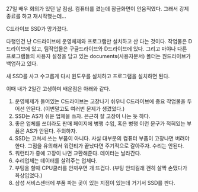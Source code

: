 27일 배우 회의가 있던 날 점심.
컴퓨터를 켰는데 잠금화면이 안움직였다.
그래서 강제종료를 하고 재시작했는데...

C드라이브 SSD가 망가졌다.

다행인건 난 C드라이브에 운영체제와 프로그램만 설치하고 산 다는 것이다.
작업물은 D드라이브에 있고, 팀작업물은 구글드라이브와 D드라이브에 있다.
그리고 마야나 다른 프로그램들의 사용자 설정을 담고 있는 documents(사용자문서) 폴더는 원드라이브가 백업하고 있다.

새 SSD를 사고 수고롭게 다시 윈도우를 설치하고 프로그램을 설치하면 된다.

이때 내가 2일간 고생하며 배운점은 아래와 같다.

1. 운영체제가 들어있는 C드라이브는 고장나기 쉬우니 C드라이브에 중요 작업물을 두어선 안된다. (이번말고도 여러번 문제가 생겼었다.)
2. SSD는 AS가 쉬운 업체을 쓰자. 은근히 잘 고장이 나는 듯 하다.
3. 좋은 업체를 쓰더라도 판매 페이지에 병행 수입, 혹은 병행 이런 문구가 적혀있는 부품은 AS가 안된다. 주의하자.
4. SSD는 고쳐서 쓰는 부품이 아니다. 사실 대부분의 컴퓨터 부품이 고장나면 버려야한다. 그점을 유의해서 워런티가 끝났다면 주기적으로 갈아주자. 수리는 안된다.
5. 워런티가 중에 고장이 나면 교환해준다. 데이터는 날라간다.
6. 수리업체는 데이터를 살려주는 업체다.
7. 부팅을 할때 CPU쿨러를 안끼우면 개 뜨겁다. (부팅 안되길래 괜히 살짝 손댔다가 화상입었다.)
8. 삼성 서비스센터에 부품 파는 곳이 있는 지점이 있는데 거기서 SSD를 판다.